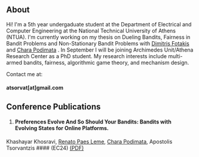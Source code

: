 ## About
Hi! I'm a 5th year undergaduate student at the Department of Electrical and Computer Engineering at the National Technical University of Athens (NTUA). I'm currently working on my thesis on Dueling Bandits, Fairness in Bandit Problems and Non-Stationary Bandit Problems with [Dimitris Fotakis](http://www.softlab.ntua.gr/~fotakis/) and [Chara Podimata](https://www.charapodimata.com/) . In September I will be joining Archimedes Unit/Athena Research Center as a PhD student. My research interests include multi-armed bandits, fairness, algorithmic game theory, and mechanism design. 

Contact me at: 
#### atsorvat[at]gmail.com


## Conference Publications
1. #### Preferences Evolve And So Should Your Bandits: Bandits with Evolving States for Online Platforms.
Khashayar Khosravi, [Renato Paes Leme](https://www.renatoppl.com/), [Chara Podimata](https://www.charapodimata.com/), Apostolis Tsorvantzis #### (EC24)
[(PDF)](https://arxiv.org/pdf/2307.11655.pdf) 
